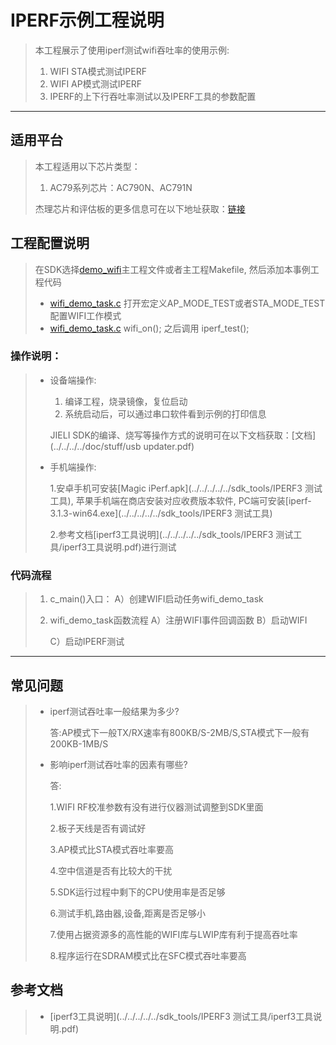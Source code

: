 ﻿# IPERF示例工程说明

> 本工程展示了使用iperf测试wifi吞吐率的使用示例:
>
> 1. WIFI STA模式测试IPERF
> 2. WIFI AP模式测试IPERF
> 3. IPERF的上下行吞吐率测试以及IPERF工具的参数配置

---

## 适用平台

> 本工程适用以下芯片类型：
> 1. AC79系列芯片：AC790N、AC791N
>
> 杰理芯片和评估板的更多信息可在以下地址获取：[链接](https://shop321455197.taobao.com/?spm=a230r.7195193.1997079397.2.2a6d391d3n5udo)

## 工程配置说明

> 在SDK选择[demo_wifi](../../../../../apps/demo//demo_wifi/board)主工程文件或者主工程Makefile, 然后添加本事例工程代码
>
> * [wifi_demo_task.c](../../../../../apps/demo/demo_wifi/wifi_demo_task.c)  打开宏定义AP_MODE_TEST或者STA_MODE_TEST配置WIFI工作模式
> * [wifi_demo_task.c](../../../../../apps/demo/demo_wifi/wifi_demo_task.c) wifi_on(); 之后调用 iperf_test();

### 操作说明：

> *	设备端操作:
> 	1. 编译工程，烧录镜像，复位启动
> 	2. 系统启动后，可以通过串口软件看到示例的打印信息
>
> 	JIELI SDK的编译、烧写等操作方式的说明可在以下文档获取：[文档](../../../../doc/stuff/usb updater.pdf)
> 	
> *	手机端操作:
>
>   1.安卓手机可安装[Magic iPerf.apk](../../../../../sdk_tools/IPERF3 测试工具), 苹果手机端在商店安装对应收费版本软件, PC端可安装[iperf-3.1.3-win64.exe](../../../../../sdk_tools/IPERF3 测试工具) 
>
>   2.参考文档[iperf3工具说明](../../../../../sdk_tools/IPERF3 测试工具/iperf3工具说明.pdf)进行测试

### 代码流程

> 1. c_main()入口：
>     A）创建WIFI启动任务wifi_demo_task
>     
>3. wifi_demo_task函数流程
>    A）注册WIFI事件回调函数
>   B）启动WIFI
> 
>    C）启动IPERF测试
---

## 常见问题

> * iperf测试吞吐率一般结果为多少?
>
>   答:AP模式下一般TX/RX速率有800KB/S-2MB/S,STA模式下一般有200KB-1MB/S
>
> 
>
> * 影响iperf测试吞吐率的因素有哪些?
>
>   答:
>
>   1.WIFI RF校准参数有没有进行仪器测试调整到SDK里面
>
>   2.板子天线是否有调试好
>
>   3.AP模式比STA模式吞吐率要高
>
>   4.空中信道是否有比较大的干扰
>
>   5.SDK运行过程中剩下的CPU使用率是否足够
>
>   6.测试手机,路由器,设备,距离是否足够小
>
>   7.使用占据资源多的高性能的WIFI库与LWIP库有利于提高吞吐率
>
>   8.程序运行在SDRAM模式比在SFC模式吞吐率要高

## 参考文档

> * [iperf3工具说明](../../../../../sdk_tools/IPERF3 测试工具/iperf3工具说明.pdf)
